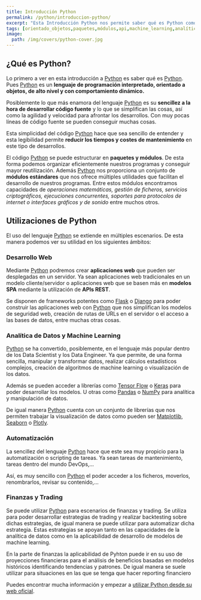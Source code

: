 ```yaml
---
title: Introducción Python
permalink: /python/introduccion-python/
excerpt: "Esta Introducción Python nos permite saber qué es Python como un lenguaje de programación interpretado, orientado a objetos, de alto nivel y con comportamiento dinámico."
tags: [orientado_objetos,paquetes,módulos,api,machine_learning,analítica_datos,automatización]
image:
  path: /img/covers/python-cover.jpg
---
```


## ¿Qué es Python?


Lo primero a ver en esta introducción a [Python](https://www.manualweb.net/python/) es saber qué es [Python](https://www.manualweb.net/python/). Pues [Python](https://www.manualweb.net/python/) es un **lenguaje de programación interpretado, orientado a objetos, de alto nivel y con comportamiento dinámico.**


Posiblemente lo que más enamora del lenguaje [Python](https://www.manualweb.net/python/) es su **sencillez a la hora de desarrollar código fuente** y lo que se simplifican las cosas, así como la agilidad y velocidad para afrontar los desarrollos. Con muy pocas líneas de código fuente se pueden conseguir muchas cosas.


Esta simplicidad del código [Python](https://www.manualweb.net/python/) hace que sea sencillo de entender y esta legibilidad permite **reducir los tiempos y costes de mantenimiento** en este tipo de desarrollos.


El código [Python](https://www.manualweb.net/python/) se puede estructurar en **paquetes y módulos**. De esta forma podemos organizar eficientemente nuestros programas y conseguir mayor reutilización. Además [Python](https://www.manualweb.net/python/) nos proporciona un conjunto de **módulos estándares** que nos ofrece múltiples utilidades que facilitan el desarrollo de nuestros programas. Entre estos módulos encontramos capacidades de _operaciones matemáticas, gestión de ficheros, servicios criptográficos, ejecuciones concurrentes, soportes para protocolos de internet o interfaces gráficos y de sonido_ entre muchos otros. 


## Utilizaciones de Python


El uso del lenguaje [Python](https://www.manualweb.net/python/) se extiende en múltiples escenarios. De esta manera podemos ver su utilidad en los siguientes ámbitos:


### Desarrollo Web


Mediante [Python](https://www.manualweb.net/python/) podremos crear **aplicaciones web** que pueden ser desplegadas en un servidor. Ya sean aplicaciones web tradicionales en un modelo cliente/servidor o aplicaciones web que se basen más en **modelos SPA** mediante la utilización de **APIs REST**. 


Se disponen de frameworks potentes como [Flask](https://manualweb.net/flask/) o [Django](https://www.djangoproject.com/) para poder construir las aplicaciones web con [Python](https://www.manualweb.net/python/) que nos simplifican los modelos de seguridad web, creación de rutas de URLs en el servidor o el acceso a las bases de datos, entre muchas otras cosas.


### Analítica de Datos y Machine Learning


[Python](https://www.manualweb.net/python/) se ha convertido, posiblemente, en el lenguaje más popular dentro de los Data Scientist y los Data Engineer. Ya que permite, de una forma sencilla, manipular y transformar datos, realizar cálculos estadísticos complejos, creación de algoritmos de machine learning o visualización de los datos.


Además se pueden acceder a librerías como [Tensor Flow](https://www.tensorflow.org/) o [Keras](https://keras.io/) para poder desarrollar los modelos. U otras como [Pandas](https://pandas.pydata.org/) o [NumPy](https://numpy.org/) para analítica y manipulación de datos.


De igual manera [Python](https://www.manualweb.net/python/) cuenta con un conjunto de librerías que nos permiten trabajar la visualización de datos como pueden ser [Matplotlib](https://matplotlib.org/), [Seaborn](https://seaborn.pydata.org/) o [Plotly](https://plotly.com/python/).


### Automatización


La sencillez del lenguaje [Python](https://www.manualweb.net/python/) hace que este sea muy propicio para la automatización o scripting de tareas. Ya sean tareas de mantenimiento, tareas dentro del mundo DevOps,… 


Así, es muy sencillo con [Python](https://www.manualweb.net/python/) el poder acceder a los ficheros, moverlos, renombrarlos, revisar su contenido,…


### Finanzas y Trading


Se puede utilizar [Python](https://www.manualweb.net/python/) para escenarios de finanzas y trading. Se utiliza para poder desarrollar estrategias de trading y realizar backtesting sobre dichas estrategias, de igual manera se puede utilizar para automatizar dicha estrategia. Estas estrategias se apoyan tanto en las capacidades de la analítica de datos como en la aplicabilidad de desarrollo de modelos de machine learning.


En la parte de finanzas la aplicabilidad de Pyhton puede ir en su uso de proyecciones financieras para el análisis de beneficios basadas en modelos históricos identificando tendencias y patrones. De igual manera se suele utilizar para situaciones en las que se tenga que hacer reporting financiero


Puedes encontrar mucha información y empezar a [utilizar Python desde su web oficial](https://www.python.org/).

